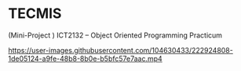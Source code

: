 # TECMIS
(Mini-Project ) ICT2132 – Object Oriented Programming Practicum


https://user-images.githubusercontent.com/104630433/222924808-1de05124-a9fe-48b8-8b0e-b5bfc57e7aac.mp4


